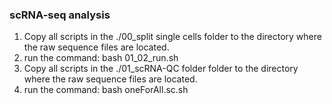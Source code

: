 ### scRNA-seq analysis
1. Copy all scripts in the ./00_split single cells folder to the directory where the raw sequence files are located.
2. run the command: bash 01_02_run.sh
3. Copy all scripts in the ./01_scRNA-QC folder folder to the directory where the raw sequence files are located.
4. run the command: bash oneForAll.sc.sh
